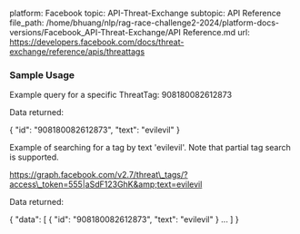 platform: Facebook
topic: API-Threat-Exchange
subtopic: API Reference
file_path: /home/bhuang/nlp/rag-race-challenge2-2024/platform-docs-versions/Facebook_API-Threat-Exchange/API Reference.md
url: https://developers.facebook.com/docs/threat-exchange/reference/apis/threattags

### Sample Usage

Example query for a specific ThreatTag: 908180082612873

Data returned:

{
  "id": "908180082612873",
  "text": "evilevil"
}

Example of searching for a tag by text 'evilevil'. Note that partial tag search is supported.

https://graph.facebook.com/v2.7/threat\_tags/?access\_token=555|aSdF123GhK&amp;text=evilevil

Data returned:

{
  "data": \[
    {
      "id": "908180082612873",
      "text": "evilevil"
    }
    ...
  \]
}
